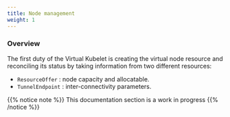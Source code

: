 ```yaml
---
title: Node management
weight: 1
---
```


### Overview

The first duty of the Virtual Kubelet is creating the virtual node resource and reconciling its status by taking information from two different resources:
* `ResourceOffer` : node capacity and allocatable.
* `TunnelEndpoint` : inter-connectivity parameters.

{{% notice note %}}
This documentation section is a work in progress
{{% /notice %}}